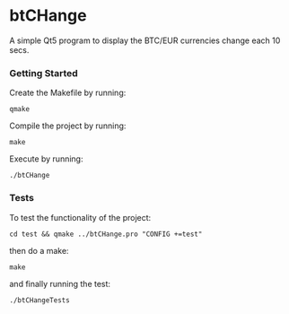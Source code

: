 btCHange
=========

A simple Qt5 program to display the BTC/EUR currencies change each 10 secs.

### Getting Started

Create the Makefile by running:
```
qmake
```

Compile the project by running:
```
make
```
Execute by running:
```
./btCHange
```

### Tests
To test the functionality of the project:

```
cd test && qmake ../btCHange.pro "CONFIG +=test"
```

then do a make:
```
make
```

and finally running the test:
```
./btCHangeTests
```
